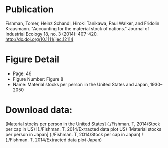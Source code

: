 # Publication
Fishman, Tomer, Heinz Schandl, Hiroki Tanikawa, Paul Walker, and Fridolin Krausmann. "Accounting for the material stock of nations." Journal of Industrial Ecology 18, no. 3 (2014): 407-420. http://dx.doi.org/10.1111/jiec.12114

# Figure Detail
* Page: 46
* Figure Number: Figure 8
* Name: Material stocks per person in the United States and Japan, 1930–2050 

# Download data: 
[Material stocks per person in the United States] (./Fishman. T, 2014/Stock per cap in US)
!(./Fishman. T, 2014/Extracted data plot US)
[Material stocks per person in Japan] (./Fishman. T, 2014/Stock per cap in Japan)
!(./Fishman. T, 2014/Extracted data plot Japan)